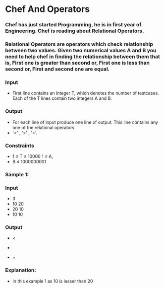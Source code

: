 # Chef And Operators
### Chef has just started Programming, he is in first year of Engineering. Chef is reading about Relational Operators.
### Relational Operators are operators which check relationship between two values. Given two numerical values A and B you need to help chef in finding the relationship between them that is, First one is greater than second or, First one is less than second or, First and second one are equal.
 

### Input
- First line contains an integer T, which denotes the number of testcases. Each of the T lines contain two integers A and B.

### Output
- For each line of input produce one line of output. This line contains any one of the relational operators
- '<' , '>' , '='.

### Constraints
- 1 ≤ T ≤ 10000 1 ≤ A, 
- B ≤ 1000000001

### Sample 1:
### Input
- 3
- 10 20
- 20 10
- 10 10
### Output
- <
- >
- =
### Explanation:
- In this example 1 as 10 is lesser than 20
